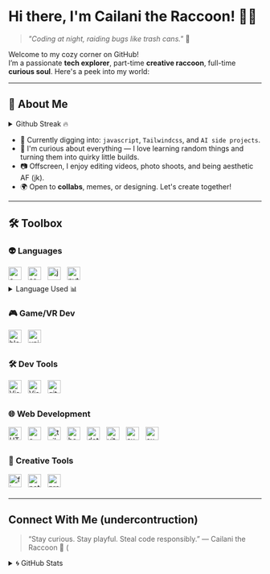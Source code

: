 # Hi there, I'm Cailani the Raccoon! 🦝✨  
> *"Coding at night, raiding bugs like trash cans."* 🌃

Welcome to my cozy corner on GitHub!  
I’m a passionate **tech explorer**, part-time **creative raccoon**, full-time **curious soul**. Here's a peek into my world:

---

## 🚀 About Me

<details>
  <summary>Github Streak 🔥 </summary>
  <br>
  <img alt="Cai1ani's Top Langs" src="https://streak-stats.demolab.com?user=Cai1ani&theme=react&hide_border=true&date_format=M%20j%5B%2C%20Y%5D)" />
</details>


- 🌱 Currently digging into: `javascript`, `Tailwindcss`, and `AI side projects`.
- 🧠 I'm curious about everything — I love learning random things and turning them into quirky little builds.
- 📷 Offscreen, I enjoy editing videos, photo shoots, and being aesthetic AF (jk).
- 🌍 Open to **collabs**, memes, or designing. Let's create together!

---

## 🛠️ Toolbox

### 👽 Languages     
<img align="left" alt="c++" width="26px" src="https://cdn.jsdelivr.net/gh/devicons/devicon@latest/icons/cplusplus/cplusplus-original.svg" style="padding-right:10px;" />
<img align="left" alt="csharp" width="26px" src="https://cdn.jsdelivr.net/gh/devicons/devicon@latest/icons/csharp/csharp-original.svg" style="padding-right:10px;"/>
<img align="left" alt="js" width="26px" src="https://cdn.jsdelivr.net/gh/devicons/devicon@latest/icons/javascript/javascript-original.svg" style="padding-right:10px;"/>
<img align="left" alt="python" width="26px" src="https://cdn.jsdelivr.net/gh/devicons/devicon@latest/icons/python/python-original.svg" style="padding-right:10px;"/> 

<br />
<br />

<details>
  <summary>Language Used 📊 </summary>
  <br>
  <img alt="Cai1ani's Top Langs" src="https://github-readme-stats-ashy-kappa.vercel.app/api/top-langs/?username=Cai1ani&show_icons=true&hide_border=false&theme=transparent&title_color=90b7bf&icon_color=9d5353&border_color=313244&layout=compact" />
</details>


### 🎮 Game/VR Dev
<img align="left" alt="blender" width="26px" src="https://cdn.jsdelivr.net/gh/devicons/devicon@latest/icons/blender/blender-original.svg" style="padding-right:10px;" />
<img align="left" alt="unity" width="26px" src="https://cdn.jsdelivr.net/gh/devicons/devicon@latest/icons/unity/unity-original.svg" style="padding-right:10px;" />

<br />
<br />

### 🛠 Dev Tools
<img align="left" alt="Visual Studio Code" width="26px" src="https://cdn.jsdelivr.net/gh/devicons/devicon/icons/vscode/vscode-original.svg" style="padding-right:10px;" />
<img align="left" alt="Visual Studio" width="26px" src="https://cdn.jsdelivr.net/gh/devicons/devicon@latest/icons/visualstudio/visualstudio-original.svg" style="padding-right:10px;"/>
<img align="left" alt="git" width="26px" src="https://cdn.jsdelivr.net/gh/devicons/devicon@latest/icons/git/git-original.svg" style="padding-right:10px;"/>


<br />
<br />

### 🌐 Web Development
<img align="left" alt="HTML5" width="26px" src="https://cdn.jsdelivr.net/gh/devicons/devicon/icons/html5/html5-original.svg" style="padding-right:10px;" />
<img align="left" alt="c++" width="26px" src="https://cdn.jsdelivr.net/gh/devicons/devicon@latest/icons/css3/css3-original.svg" style="padding-right:10px;"/> 
<img align="left" alt="tailwindcss" width="26px" src="https://cdn.jsdelivr.net/gh/devicons/devicon@latest/icons/tailwindcss/tailwindcss-original.svg" style="padding-right:10px;" />
<img align="left" alt="bootstrap" width="26px" src="https://cdn.jsdelivr.net/gh/devicons/devicon@latest/icons/bootstrap/bootstrap-original.svg" style="padding-right:10px;"/>
<img align="left" alt="dotnetcore" width="26px" src="https://cdn.jsdelivr.net/gh/devicons/devicon@latest/icons/dotnetcore/dotnetcore-original.svg" style="padding-right:10px;"/>        
<img align="left" alt="vitejs" width="26px" src="https://cdn.jsdelivr.net/gh/devicons/devicon@latest/icons/vitejs/vitejs-original.svg" style="padding-right:10px;" />         
<img align="left" alt="supabase" width="26px" src="https://cdn.jsdelivr.net/gh/devicons/devicon@latest/icons/supabase/supabase-original.svg" style="padding-right:10px;" />
<img align="left" alt="supabase" width="26px" src="https://cdn.jsdelivr.net/gh/devicons/devicon@latest/icons/vercel/vercel-line.svg" style="padding-right:10px;"/>
          
          

<br />
<br />

### 🎨 Creative Tools

<img align="left" alt="figma" width="26px" src="https://cdn.jsdelivr.net/gh/devicons/devicon@latest/icons/figma/figma-original.svg" style="padding-right:10px;"/>
<img align="left" alt="notion" width="26px" src="https://cdn.jsdelivr.net/gh/devicons/devicon@latest/icons/notion/notion-original.svg" style="padding-right:10px;"/>
<img align="left" alt="premierepro" width="26px" src="https://cdn.jsdelivr.net/gh/devicons/devicon@latest/icons/premierepro/premierepro-plain.svg" style="padding-right:10px;"/>
          

<br />
<br />

---

## Connect With Me (undercontruction)
> “Stay curious. Stay playful. Steal code responsibly.”
  — Cailani the Raccoon 🦝
(


<details>
  <summary>🌀 GitHub Stats</summary>
  <br>
  <img style="margin-left: 20px; margin-bottom: 10px;" alt="Cai1ani's GitHub stats" src="https://github-readme-stats-ashy-kappa.vercel.app/api?username=Cai1ani&theme=transparent&show_icons=true&hide_border=false&title_color=90b7bf&icon_color=9d5353&text_color=bf8b67&border_color=313244" />

</details>


